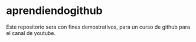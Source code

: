 # aprendiendogithub
Este repositorio sera con fines demostrativos, para un curso de github para el canal de youtube.

